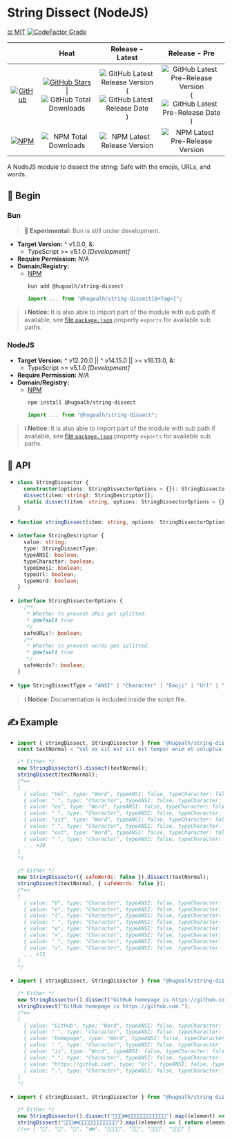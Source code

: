 # String Dissect (NodeJS)

[⚖️ MIT](./LICENSE.md)
[![CodeFactor Grade](https://img.shields.io/codefactor/grade/github/hugoalh-studio/string-dissect-nodejs?label=Grade&logo=codefactor&logoColor=ffffff&style=flat-square "CodeFactor Grade")](https://www.codefactor.io/repository/github/hugoalh-studio/string-dissect-nodejs)

|  | **Heat** | **Release - Latest** | **Release - Pre** |
|:-:|:-:|:-:|:-:|
| [![GitHub](https://img.shields.io/badge/GitHub-181717?logo=github&logoColor=ffffff&style=flat-square "GitHub")](https://github.com/hugoalh-studio/string-dissect-nodejs) | [![GitHub Stars](https://img.shields.io/github/stars/hugoalh-studio/string-dissect-nodejs?label=&logoColor=ffffff&style=flat-square "GitHub Stars")](https://github.com/hugoalh-studio/string-dissect-nodejs/stargazers) \| ![GitHub Total Downloads](https://img.shields.io/github/downloads/hugoalh-studio/string-dissect-nodejs/total?label=&style=flat-square "GitHub Total Downloads") | ![GitHub Latest Release Version](https://img.shields.io/github/release/hugoalh-studio/string-dissect-nodejs?sort=semver&label=&style=flat-square "GitHub Latest Release Version") (![GitHub Latest Release Date](https://img.shields.io/github/release-date/hugoalh-studio/string-dissect-nodejs?label=&style=flat-square "GitHub Latest Release Date")) | ![GitHub Latest Pre-Release Version](https://img.shields.io/github/release/hugoalh-studio/string-dissect-nodejs?include_prereleases&sort=semver&label=&style=flat-square "GitHub Latest Pre-Release Version") (![GitHub Latest Pre-Release Date](https://img.shields.io/github/release-date-pre/hugoalh-studio/string-dissect-nodejs?label=&style=flat-square "GitHub Latest Pre-Release Date")) |
| [![NPM](https://img.shields.io/badge/NPM-CB3837?logo=npm&logoColor=ffffff&style=flat-square "NPM")](https://www.npmjs.com/package/@hugoalh/string-dissect) | ![NPM Total Downloads](https://img.shields.io/npm/dt/@hugoalh/string-dissect?label=&style=flat-square "NPM Total Downloads") | ![NPM Latest Release Version](https://img.shields.io/npm/v/@hugoalh/string-dissect/latest?label=&style=flat-square "NPM Latest Release Version") | ![NPM Latest Pre-Release Version](https://img.shields.io/npm/v/@hugoalh/string-dissect/pre?label=&style=flat-square "NPM Latest Pre-Release Version") |

A NodeJS module to dissect the string; Safe with the emojis, URLs, and words.

## 🔰 Begin

### Bun

> **🧪 Experimental:** Bun is still under development.

- **Target Version:** ^ v1.0.0, &:
  - TypeScript >= v5.1.0 *\[Development\]*
- **Require Permission:** *N/A*
- **Domain/Registry:**
  - [NPM](https://www.npmjs.com/package/@hugoalh/string-dissect)
    ```sh
    bun add @hugoalh/string-dissect
    ```
    ```js
    import ... from "@hugoalh/string-dissect[@<Tag>]";
    ```

> **ℹ️ Notice:** It is also able to import part of the module with sub path if available, see [file `package.json`](./package.json) property `exports` for available sub paths.

### NodeJS

- **Target Version:** ^ v12.20.0 \|\| ^ v14.15.0 \|\| >= v16.13.0, &:
  - TypeScript >= v5.1.0 *\[Development\]*
- **Require Permission:** *N/A*
- **Domain/Registry:**
  - [NPM](https://www.npmjs.com/package/@hugoalh/string-dissect)
    ```sh
    npm install @hugoalh/string-dissect
    ```
    ```js
    import ... from "@hugoalh/string-dissect";
    ```

> **ℹ️ Notice:** It is also able to import part of the module with sub path if available, see [file `package.json`](./package.json) property `exports` for available sub paths.

## 🧩 API

- ```ts
  class StringDissector {
    constructor(options: StringDissectorOptions = {}): StringDissector;
    dissect(item: string): StringDescriptor[];
    static dissect(item: string, options: StringDissectorOptions = {}): StringDescriptor[];
  }
  ```
- ```ts
  function stringDissect(item: string, options: StringDissectorOptions = {}): StringDescriptor[];
  ```
- ```ts
  interface StringDescriptor {
    value: string;
    type: StringDissectType;
    typeANSI: boolean;
    typeCharacter: boolean;
    typeEmoji: boolean;
    typeUrl: boolean;
    typeWord: boolean;
  }
  ```
- ```ts
  interface StringDissectorOptions {
    /**
     * Whether to prevent URLs get splitted.
     * @default true
     */
    safeURLs?: boolean;
    /**
     * Whether to prevent words get splitted.
     * @default true
     */
    safeWords?: boolean;
  }
  ```
- ```ts
  type StringDissectType = "ANSI" | "Character" | "Emoji" | "Url" | "Word";
  ```

> **ℹ️ Notice:** Documentation is included inside the script file.

## ✍️ Example

- ```js
  import { stringDissect, StringDissector } from "@hugoalh/string-dissect";
  const textNormal = "Vel ex sit est sit est tempor enim et voluptua consetetur gubergren gubergren ut.";

  /* Either */
  new StringDissector().dissect(textNormal);
  stringDissect(textNormal);
  /*=>
  [
    { value: "Vel", type: "Word", typeANSI: false, typeCharacter: false, typeEmoji: false, typeUrl: false, typeWord: true },
    { value: " ", type: "Character", typeANSI: false, typeCharacter: true, typeEmoji: false, typeUrl: false, typeWord: false },
    { value: "ex", type: "Word", typeANSI: false, typeCharacter: false, typeEmoji: false, typeUrl: false, typeWord: true },
    { value: " ", type: "Character", typeANSI: false, typeCharacter: true, typeEmoji: false, typeUrl: false, typeWord: false },
    { value: "sit", type: "Word", typeANSI: false, typeCharacter: false, typeEmoji: false, typeUrl: false, typeWord: true },
    { value: " ", type: "Character", typeANSI: false, typeCharacter: true, typeEmoji: false, typeUrl: false, typeWord: false },
    { value: "est", type: "Word", typeANSI: false, typeCharacter: false, typeEmoji: false, typeUrl: false, typeWord: true },
    { value: " ", type: "Character", typeANSI: false, typeCharacter: true, typeEmoji: false, typeUrl: false, typeWord: false },
    ... +20
  ]
  */

  /* Either */
  new StringDissector({ safeWords: false }).dissect(textNormal);
  stringDissect(textNormal, { safeWords: false });
  /*=>
  [
    { value: "V", type: "Character", typeANSI: false, typeCharacter: true, typeEmoji: false, typeUrl: false, typeWord: false },
    { value: "e", type: "Character", typeANSI: false, typeCharacter: true, typeEmoji: false, typeUrl: false, typeWord: false },
    { value: "l", type: "Character", typeANSI: false, typeCharacter: true, typeEmoji: false, typeUrl: false, typeWord: false },
    { value: " ", type: "Character", typeANSI: false, typeCharacter: true, typeEmoji: false, typeUrl: false, typeWord: false },
    { value: "e", type: "Character", typeANSI: false, typeCharacter: true, typeEmoji: false, typeUrl: false, typeWord: false },
    { value: "x", type: "Character", typeANSI: false, typeCharacter: true, typeEmoji: false, typeUrl: false, typeWord: false },
    { value: " ", type: "Character", typeANSI: false, typeCharacter: true, typeEmoji: false, typeUrl: false, typeWord: false },
    { value: "s", type: "Character", typeANSI: false, typeCharacter: true, typeEmoji: false, typeUrl: false, typeWord: false },
    ... +73
  ]
  */
  ```
- ```js
  import { stringDissect, StringDissector } from "@hugoalh/string-dissect";

  /* Either */
  new StringDissector().dissect("GitHub homepage is https://github.com.");
  stringDissect("GitHub homepage is https://github.com.");
  /*=>
  [
    { value: "GitHub", type: "Word", typeANSI: false, typeCharacter: false, typeEmoji: false, typeUrl: false, typeWord: true },
    { value: " ", type: "Character", typeANSI: false, typeCharacter: true, typeEmoji: false, typeUrl: false, typeWord: false },
    { value: "homepage", type: "Word", typeANSI: false, typeCharacter: false, typeEmoji: false, typeUrl: false, typeWord: true },
    { value: " ", type: "Character", typeANSI: false, typeCharacter: true, typeEmoji: false, typeUrl: false, typeWord: false },
    { value: "is", type: "Word", typeANSI: false, typeCharacter: false, typeEmoji: false, typeUrl: false, typeWord: true },
    { value: " ", type: "Character", typeANSI: false, typeCharacter: true, typeEmoji: false, typeUrl: false, typeWord: false },
    { value: "https://github.com", type: "Url", typeANSI: false, typeCharacter: false, typeEmoji: false, typeUrl: true, typeWord: false },
    { value: ".", type: "Character", typeANSI: false, typeCharacter: true, typeEmoji: false, typeUrl: false, typeWord: false }
  ]
  */
  ```
- ```js
  import { stringDissect, StringDissector } from "@hugoalh/string-dissect";

  /* Either */
  new StringDissector().dissect("🤝💑💏👪👨‍👩‍👧‍👦👩‍👦👩‍👧‍👦🧑‍🤝‍🧑").map((element) => { return element.value; });
  stringDissect("🤝💑💏👪👨‍👩‍👧‍👦👩‍👦👩‍👧‍👦🧑‍🤝‍🧑").map((element) => { return element.value; });
  //=> [ "🤝", "💑", "💏", "👪", "👨‍👩‍👧‍👦", "👩‍👦", "👩‍👧‍👦", "🧑‍🤝‍🧑" ]
  ```
